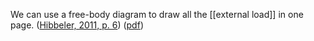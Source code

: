 We can use a free-body diagram to draw all the [[external load]] in one page. ([Hibbeler, 2011, p. 6](zotero://select/library/items/XW832UJH)) ([pdf](zotero://open-pdf/library/items/5Q89FKQF?page=25&annotation=UNG3T9SS))